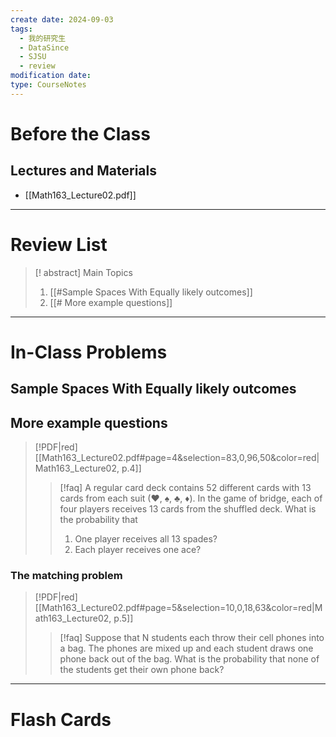 ```yaml
---
create date: 2024-09-03
tags:
  - 我的研究生
  - DataSince
  - SJSU
  - review
modification date: 
type: CourseNotes
---
```


# Before the Class
## Lectures and Materials
- [[Math163_Lecture02.pdf]]
---
# Review List
>[! abstract] Main Topics
>1. [[#Sample Spaces With Equally likely outcomes]]
>2. [[# More example questions]]

---
# In-Class Problems
## Sample Spaces With Equally likely outcomes
## More example questions
> [!PDF|red] [[Math163_Lecture02.pdf#page=4&selection=83,0,96,50&color=red|Math163_Lecture02, p.4]]
> >[!faq] A regular card deck contains 52 different cards with 13 cards from each suit (♥, ♠, ♣, ♦). In the game of bridge, each of four players receives 13 cards from the shuffled deck. What is the probability that
> > 1. One player receives all 13 spades?
> >2.  Each player receives one ace?
> 
> 
### The matching problem
> [!PDF|red] [[Math163_Lecture02.pdf#page=5&selection=10,0,18,63&color=red|Math163_Lecture02, p.5]]
> >[!faq] Suppose that N students each throw their cell phones into a bag. The phones are mixed up and each student draws one phone back out of the bag. What is the probability that none of the students get their own phone back?
> 
> 
---

# Flash Cards
